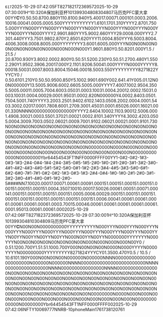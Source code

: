 <?xml version="1.0" encoding="UTF-8"?><serverresponse sip="74.165"><code>617</code><systime>2025-10-29 07:42:05</systime><game id="gid8271821" master="Y" mode="FT" ptype=""><gtype>FT</gtype><gid>8271821</gid><gidm>7236957</gidm><datetime>2025-10-29 07:30:00</datetime><re_time>1H^10:32</re_time><timeEditPoint>0</timeEditPoint><dangerous>A</dangerous><league>保加利亚杯</league><lid>101399</lid><gnum_h>304808</gnum_h><gnum_c>304807</gnum_c><team_h>马历克</team_h><team_c>PFC蒙大拿</team_c><session></session><ms></ms><ptype_id>0</ptype_id><ptype></ptype><ptype_map>0</ptype_map><important></important><gopen>Y</gopen><recv>Y</recv><strong>C</strong><sw_ROUH>Y</sw_ROUH><ratio_rouho>0.5</ratio_rouho><ratio_rouhu>0.5</ratio_rouhu><ior_ROUHO>0.870</ior_ROUHO><ior_ROUHU>0.880</ior_ROUHU><sw_ROUC>Y</sw_ROUC><ratio_rouco>1</ratio_rouco><ratio_roucu>1</ratio_roucu><ior_ROUCO>0.810</ior_ROUCO><ior_ROUCU>0.940</ior_ROUCU><sw_RWM>Y</sw_RWM><ior_RWMH1>5.400</ior_RWMH1><ior_RWMH2>17.000</ior_RWMH2><ior_RWMH3>71.000</ior_RWMH3><ior_RWMHOV>101.000</ior_RWMHOV><ior_RWMC1>3.200</ior_RWMC1><ior_RWMC2>6.100</ior_RWMC2><ior_RWMC3>16.000</ior_RWMC3><ior_RWMCOV>41.000</ior_RWMCOV><ior_RWM0>5.000</ior_RWM0><ior_RWMN>5.500</ior_RWMN><sw_RWMH1>Y</sw_RWMH1><sw_RWMH2>Y</sw_RWMH2><sw_RWMH3>Y</sw_RWMH3><sw_RWMHOV>Y</sw_RWMHOV><sw_RWMC1>Y</sw_RWMC1><sw_RWMC2>Y</sw_RWMC2><sw_RWMC3>Y</sw_RWMC3><sw_RWMCOV>Y</sw_RWMCOV><sw_RWM0>Y</sw_RWM0><sw_RWMN>Y</sw_RWMN><sw_RDC>Y</sw_RDC><ior_RDCHN>1.610</ior_RDCHN><ior_RDCCN>1.170</ior_RDCCN><ior_RDCHC>1.310</ior_RDCHC><sw_RDCHN>Y</sw_RDCHN><sw_RDCCN>Y</sw_RDCCN><sw_RDCHC>Y</sw_RDCHC><sw_ARG>Y</sw_ARG><ior_ARGH>2.870</ior_ARGH><ior_ARGC>1.750</ior_ARGC><ior_ARGN>5.000</ior_ARGN><sw_ARGH>Y</sw_ARGH><sw_ARGC>Y</sw_ARGC><sw_ARGN>Y</sw_ARGN><sw_BRG>N</sw_BRG><ior_BRGH>0</ior_BRGH><ior_BRGC>0</ior_BRGC><ior_BRGN>0</ior_BRGN><sw_BRGH>Y</sw_BRGH><sw_BRGC>Y</sw_BRGC><sw_BRGN>Y</sw_BRGN><sw_CRG>N</sw_CRG><ior_CRGH>0</ior_CRGH><ior_CRGC>0</ior_CRGC><ior_CRGN>0</ior_CRGN><sw_CRGH>Y</sw_CRGH><sw_CRGC>Y</sw_CRGC><sw_CRGN>Y</sw_CRGN><sw_DRG>N</sw_DRG><ior_DRGH>0</ior_DRGH><ior_DRGC>0</ior_DRGC><ior_DRGN>0</ior_DRGN><sw_DRGH>Y</sw_DRGH><sw_DRGC>Y</sw_DRGC><sw_DRGN>Y</sw_DRGN><sw_ERG>N</sw_ERG><ior_ERGH>0</ior_ERGH><ior_ERGC>0</ior_ERGC><ior_ERGN>0</ior_ERGN><sw_ERGH>Y</sw_ERGH><sw_ERGC>Y</sw_ERGC><sw_ERGN>Y</sw_ERGN><sw_FRG>N</sw_FRG><ior_FRGH>0</ior_FRGH><ior_FRGC>0</ior_FRGC><ior_FRGN>0</ior_FRGN><sw_FRGH>Y</sw_FRGH><sw_FRGC>Y</sw_FRGC><sw_FRGN>Y</sw_FRGN><sw_GRG>N</sw_GRG><ior_GRGH>0</ior_GRGH><ior_GRGC>0</ior_GRGC><ior_GRGN>0</ior_GRGN><sw_GRGH>Y</sw_GRGH><sw_GRGC>Y</sw_GRGC><sw_GRGN>Y</sw_GRGN><sw_HRG>N</sw_HRG><ior_HRGH>0</ior_HRGH><ior_HRGC>0</ior_HRGC><ior_HRGN>0</ior_HRGN><sw_HRGH>Y</sw_HRGH><sw_HRGC>Y</sw_HRGC><sw_HRGN>Y</sw_HRGN><sw_IRG>N</sw_IRG><ior_IRGH>0</ior_IRGH><ior_IRGC>0</ior_IRGC><ior_IRGN>0</ior_IRGN><sw_IRGH>Y</sw_IRGH><sw_IRGC>Y</sw_IRGC><sw_IRGN>Y</sw_IRGN><sw_JRG>N</sw_JRG><ior_JRGH>0</ior_JRGH><ior_JRGC>0</ior_JRGC><ior_JRGN>0</ior_JRGN><sw_JRGH>Y</sw_JRGH><sw_JRGC>Y</sw_JRGC><sw_JRGN>Y</sw_JRGN><sw_RCS>Y</sw_RCS><ior_RCSH>2.990</ior_RCSH><ior_RCSC>1.880</ior_RCSC><sw_RCSH>Y</sw_RCSH><sw_RCSC>Y</sw_RCSC><sw_RWN>Y</sw_RWN><ior_RWNH>5.900</ior_RWNH><ior_RWNC>2.660</ior_RWNC><sw_RWNH>Y</sw_RWNH><sw_RWNC>Y</sw_RWNC><sw_RWB>Y</sw_RWB><ior_RWBH>29.000</ior_RWBH><ior_RWBC>8.000</ior_RWBC><sw_RWBH>Y</sw_RWBH><sw_RWBC>Y</sw_RWBC><sw_RHG>Y</sw_RHG><ior_RHGH>2.730</ior_RHGH><ior_RHGC>1.440</ior_RHGC><sw_RHGH>Y</sw_RHGH><sw_RHGC>Y</sw_RHGC><sw_RMG>Y</sw_RMG><ior_RMGH>3.750</ior_RMGH><ior_RMGC>1.980</ior_RMGC><ior_RMGN>2.870</ior_RMGN><sw_RWE>Y</sw_RWE><ior_RWEH>2.850</ior_RWEH><ior_RWEC>1.620</ior_RWEC><sw_RWEH>Y</sw_RWEH><sw_RWEC>Y</sw_RWEC><sw_RSB>Y</sw_RSB><ior_RSBH>11.000</ior_RSBH><ior_RSBC>4.850</ior_RSBC><sw_RSBH>Y</sw_RSBH><sw_RSBC>Y</sw_RSBC><sw_RT1G>Y</sw_RT1G><ior_RT1G1>6.500</ior_RT1G1><ior_RT1G2>3.800</ior_RT1G2><ior_RT1G3>4.400</ior_RT1G3><ior_RT1G4>6.300</ior_RT1G4><ior_RT1G5>8.000</ior_RT1G5><ior_RT1G6>8.800</ior_RT1G6><ior_RT1GN>5.000</ior_RT1GN><sw_RT1G1>Y</sw_RT1G1><sw_RT1G2>Y</sw_RT1G2><sw_RT1G3>Y</sw_RT1G3><sw_RT1G4>Y</sw_RT1G4><sw_RT1G5>Y</sw_RT1G5><sw_RT1G6>Y</sw_RT1G6><sw_RT1GN>Y</sw_RT1GN><sw_RT3G>Y</sw_RT3G><ior_RT3G1>3.600</ior_RT3G1><ior_RT3G2>1.600</ior_RT3G2><ior_RT3GN>5.000</ior_RT3GN><sw_RT3G1>Y</sw_RT3G1><sw_RT3G2>Y</sw_RT3G2><sw_RT3GN>Y</sw_RT3GN><sw_ARE>N</sw_ARE><ratio_are></ratio_are><ior_AREH>0</ior_AREH><ior_AREC>0</ior_AREC><sw_BRE>N</sw_BRE><ratio_bre></ratio_bre><ior_BREH>0</ior_BREH><ior_BREC>0</ior_BREC><sw_DRE>N</sw_DRE><ratio_dre></ratio_dre><ior_DREH>0</ior_DREH><ior_DREC>0</ior_DREC><sw_ERE>N</sw_ERE><ratio_ere></ratio_ere><ior_EREH>0</ior_EREH><ior_EREC>0</ior_EREC><sw_AROU>N</sw_AROU><ratio_arouo></ratio_arouo><ratio_arouu></ratio_arouu><ior_AROUO>0</ior_AROUO><ior_AROUU>0</ior_AROUU><sw_BROU>N</sw_BROU><ratio_brouo></ratio_brouo><ratio_brouu></ratio_brouu><ior_BROUO>0</ior_BROUO><ior_BROUU>0</ior_BROUU><sw_DROU>N</sw_DROU><ratio_drouo></ratio_drouo><ratio_drouu></ratio_drouu><ior_DROUO>0</ior_DROUO><ior_DROUU>0</ior_DROUU><sw_EROU>N</sw_EROU><ratio_erouo></ratio_erouo><ratio_erouu></ratio_erouu><ior_EROUO>0</ior_EROUO><ior_EROUU>0</ior_EROUU><sw_ARM>N</sw_ARM><ior_ARMH>0</ior_ARMH><ior_ARMC>0</ior_ARMC><ior_ARMN>0</ior_ARMN><sw_BRM>N</sw_BRM><ior_BRMH>0</ior_BRMH><ior_BRMC>0</ior_BRMC><ior_BRMN>0</ior_BRMN><sw_DRM>N</sw_DRM><ior_DRMH>0</ior_DRMH><ior_DRMC>0</ior_DRMC><ior_DRMN>0</ior_DRMN><sw_ERM>N</sw_ERM><ior_ERMH>0</ior_ERMH><ior_ERMC>0</ior_ERMC><ior_ERMN>0</ior_ERMN><sw_REO>Y</sw_REO><ior_REOO>1.960</ior_REOO><ior_REOE>1.880</ior_REOE><sw_RE>Y</sw_RE><ratio_re>0.5</ratio_re><ior_REH>0.820</ior_REH><ior_REC>1.000</ior_REC><sw_ROU>Y</sw_ROU><ratio_rouo>1.5 / 2</ratio_rouo><ratio_rouu>1.5 / 2</ratio_rouu><ior_ROUH>0.870</ior_ROUH><ior_ROUC>0.930</ior_ROUC><sw_RM>Y</sw_RM><ior_RMH>3.800</ior_RMH><ior_RMC>2.000</ior_RMC><ior_RMN>2.800</ior_RMN><sw_HRUH>Y</sw_HRUH><ratio_hruho>0.5</ratio_hruho><ratio_hruhu>0.5</ratio_hruhu><ior_HRUHO>1.520</ior_HRUHO><ior_HRUHU>0.230</ior_HRUHU><sw_HRUC>Y</sw_HRUC><ratio_hruco>0.5</ratio_hruco><ratio_hrucu>0.5</ratio_hrucu><ior_HRUCO>1.270</ior_HRUCO><ior_HRUCU>0.480</ior_HRUCU><sw_HREO>Y</sw_HREO><ior_HREOE>1.550</ior_HREOE><ior_HREOO>2.290</ior_HREOO><sw_HRT>Y</sw_HRT><ior_HRT0>1.950</ior_HRT0><ior_HRT1>2.390</ior_HRT1><ior_HRT2>6.200</ior_HRT2><ior_HRTOV>17.000</ior_HRTOV><sw_RT>Y</sw_RT><ior_RT01>2.110</ior_RT01><ior_RT23>1.920</ior_RT23><ior_RT46>6.500</ior_RT46><ior_ROVER>41.000</ior_ROVER><sw_RT01>Y</sw_RT01><sw_RT23>Y</sw_RT23><sw_RT46>Y</sw_RT46><sw_ROVER>Y</sw_ROVER><sw_RDT>N</sw_RDT><ior_RDT0>0</ior_RDT0><ior_RDT1>0</ior_RDT1><ior_RDT2>0</ior_RDT2><ior_RDTOV>0</ior_RDTOV><sw_RDT0>Y</sw_RDT0><sw_RDT1>Y</sw_RDT1><sw_RDT2>Y</sw_RDT2><sw_RDTOV>Y</sw_RDTOV><sw_RF>Y</sw_RF><ior_RFHH>8.000</ior_RFHH><ior_RFHN>18.500</ior_RFHN><ior_RFHC>31.000</ior_RFHC><ior_RFNH>7.800</ior_RFNH><ior_RFNN>3.800</ior_RFNN><ior_RFNC>4.150</ior_RFNC><ior_RFCH>46.000</ior_RFCH><ior_RFCN>18.500</ior_RFCN><ior_RFCC>3.550</ior_RFCC><sw_RFHH>Y</sw_RFHH><sw_RFHN>Y</sw_RFHN><sw_RFHC>Y</sw_RFHC><sw_RFNH>Y</sw_RFNH><sw_RFNN>Y</sw_RFNN><sw_RFNC>Y</sw_RFNC><sw_RFCH>Y</sw_RFCH><sw_RFCN>Y</sw_RFCN><sw_RFCC>Y</sw_RFCC><hgid>8271822</hgid><hgopen>Y</hgopen><hlive>Y</hlive><hrecv>Y</hrecv><hstrong>C</hstrong><sw_HRE>Y</sw_HRE><ratio_hre>0 / 0.5</ratio_hre><ior_HREH>0.610</ior_HREH><ior_HREC>1.210</ior_HREC><sw_HROU>Y</sw_HROU><ratio_hrouo>0.5</ratio_hrouo><ratio_hrouu>0.5</ratio_hrouu><ior_HROUH>0.950</ior_HROUH><ior_HROUC>0.850</ior_HROUC><sw_HRM>Y</sw_HRM><ior_HRMH>5.100</ior_HRMH><ior_HRMC>2.990</ior_HRMC><ior_HRMN>1.690</ior_HRMN><sw_RTS>Y</sw_RTS><ratio_rtsy>0</ratio_rtsy><ratio_rtsn>0</ratio_rtsn><ior_RTSY>2.64</ior_RTSY><ior_RTSN>1.41</ior_RTSN><sw_RTS2>Y</sw_RTS2><ratio_rts2y>0</ratio_rts2y><ratio_rts2n>0</ratio_rts2n><ior_RTS2Y>5.0</ior_RTS2Y><ior_RTS2N>1.12</ior_RTS2N><sw_ROT>N</sw_ROT><ratio_roty></ratio_roty><ratio_rotn></ratio_rotn><ior_ROTY>0</ior_ROTY><ior_ROTN>0</ior_ROTN><sw_RMPG>N</sw_RMPG><ior_RMPGHH>0</ior_RMPGHH><ior_RMPGHC>0</ior_RMPGHC><ior_RMPGCH>0</ior_RMPGCH><ior_RMPGCC>0</ior_RMPGCC><ior_RMPGNH>0</ior_RMPGNH><ior_RMPGNC>0</ior_RMPGNC><sw_RMTS>Y</sw_RMTS><ior_RMTSHY>13.500</ior_RMTSHY><ior_RMTSHN>5.900</ior_RMTSHN><ior_RMTSCY>6.600</ior_RMTSCY><ior_RMTSCN>2.660</ior_RMTSCN><ior_RMTSNY>5.500</ior_RMTSNY><ior_RMTSNN>5.000</ior_RMTSNN><sw_RMUA>Y</sw_RMUA><sw_RMUB>Y</sw_RMUB><sw_RMUC>Y</sw_RMUC><sw_RMUD>Y</sw_RMUD><ior_RMUAHO>7.400</ior_RMUAHO><ior_RMUAHU>7.100</ior_RMUAHU><ior_RMUACO>2.950</ior_RMUACO><ior_RMUACU>4.350</ior_RMUACU><ior_RMUANO>5.500</ior_RMUANO><ior_RMUANU>5.000</ior_RMUANU><ior_RMUBHO>11.000</ior_RMUBHO><ior_RMUBHU>5.700</ior_RMUBHU><ior_RMUBCO>4.600</ior_RMUBCO><ior_RMUBCU>3.050</ior_RMUBCU><ior_RMUBNO>31.000</ior_RMUBNO><ior_RMUBNU>3.100</ior_RMUBNU><ior_RMUCHO>31.000</ior_RMUCHO><ior_RMUCHU>4.200</ior_RMUCHU><ior_RMUCCO>12.000</ior_RMUCCO><ior_RMUCCU>2.150</ior_RMUCCU><ior_RMUCNO>31.000</ior_RMUCNO><ior_RMUCNU>3.100</ior_RMUCNU><ior_RMUDHO>31.000</ior_RMUDHO><ior_RMUDHU>4.000</ior_RMUDHU><ior_RMUDCO>29.000</ior_RMUDCO><ior_RMUDCU>1.950</ior_RMUDCU><ior_RMUDNO>31.000</ior_RMUDNO><ior_RMUDNU>2.820</ior_RMUDNU><sw_RDG>N</sw_RDG><ior_RDGHH>0</ior_RDGHH><ior_RDGHC>0</ior_RDGHC><ior_RDGCH>0</ior_RDGCH><ior_RDGCC>0</ior_RDGCC><ior_RDGSH>0</ior_RDGSH><ior_RDGSC>0</ior_RDGSC><sw_RDS>Y</sw_RDS><ior_RDSHY>4.000</ior_RDSHY><ior_RDSHN>2.840</ior_RDSHN><ior_RDSCY>3.050</ior_RDSCY><ior_RDSCN>1.750</ior_RDSCN><ior_RDSSY>4.500</ior_RDSSY><ior_RDSSN>1.740</ior_RDSSN><sw_RDUA>Y</sw_RDUA><sw_RDUB>Y</sw_RDUB><sw_RDUC>Y</sw_RDUC><sw_RDUD>Y</sw_RDUD><ior_RDUAHO>3.200</ior_RDUAHO><ior_RDUAHU>3.250</ior_RDUAHU><ior_RDUACO>1.940</ior_RDUACO><ior_RDUACU>2.610</ior_RDUACU><ior_RDUASO>2.140</ior_RDUASO><ior_RDUASU>3.050</ior_RDUASU><ior_RDUBHO>8.200</ior_RDUBHO><ior_RDUBHU>2.000</ior_RDUBHU><ior_RDUBCO>4.000</ior_RDUBCO><ior_RDUBCU>1.540</ior_RDUBCU><ior_RDUBSO>3.300</ior_RDUBSO><ior_RDUBSU>2.020</ior_RDUBSU><ior_RDUCHO>17.000</ior_RDUCHO><ior_RDUCHU>1.780</ior_RDUCHU><ior_RDUCCO>8.600</ior_RDUCCO><ior_RDUCCU>1.270</ior_RDUCCU><ior_RDUCSO>9.300</ior_RDUCSO><ior_RDUCSU>1.450</ior_RDUCSU><ior_RDUDHO>31.000</ior_RDUDHO><ior_RDUDHU>1.650</ior_RDUDHU><ior_RDUDCO>26.000</ior_RDUDCO><ior_RDUDCU>1.160</ior_RDUDCU><ior_RDUDSO>21.000</ior_RDUDSO><ior_RDUDSU>1.330</ior_RDUDSU><sw_RUPA>N</sw_RUPA><sw_RUPB>N</sw_RUPB><sw_RUPC>N</sw_RUPC><sw_RUPD>N</sw_RUPD><ior_RUPAOH>0</ior_RUPAOH><ior_RUPAOC>0</ior_RUPAOC><ior_RUPAUH>0</ior_RUPAUH><ior_RUPAUC>0</ior_RUPAUC><ior_RUPBOH>0</ior_RUPBOH><ior_RUPBOC>0</ior_RUPBOC><ior_RUPBUH>0</ior_RUPBUH><ior_RUPBUC>0</ior_RUPBUC><ior_RUPCOH>0</ior_RUPCOH><ior_RUPCOC>0</ior_RUPCOC><ior_RUPCUH>0</ior_RUPCUH><ior_RUPCUC>0</ior_RUPCUC><ior_RUPDOH>0</ior_RUPDOH><ior_RUPDOC>0</ior_RUPDOC><ior_RUPDUH>0</ior_RUPDUH><ior_RUPDUC>0</ior_RUPDUC><sw_RUTA>Y</sw_RUTA><sw_RUTB>Y</sw_RUTB><sw_RUTC>Y</sw_RUTC><sw_RUTD>Y</sw_RUTD><ior_RUTAOY>2.640</ior_RUTAOY><ior_RUTAON>4.100</ior_RUTAON><ior_RUTAUY>0</ior_RUTAUY><ior_RUTAUN>2.110</ior_RUTAUN><ior_RUTBOY>3.900</ior_RUTBOY><ior_RUTBON>12.500</ior_RUTBON><ior_RUTBUY>6.000</ior_RUTBUY><ior_RUTBUN>1.490</ior_RUTBUN><ior_RUTCOY>8.300</ior_RUTCOY><ior_RUTCON>21.000</ior_RUTCON><ior_RUTCUY>3.550</ior_RUTCUY><ior_RUTCUN>1.370</ior_RUTCUN><ior_RUTDOY>21.000</ior_RUTDOY><ior_RUTDON>21.000</ior_RUTDON><ior_RUTDUY>2.810</ior_RUTDUY><ior_RUTDUN>1.340</ior_RUTDUN><sw_RUEA>Y</sw_RUEA><sw_RUEB>Y</sw_RUEB><sw_RUEC>Y</sw_RUEC><sw_RUED>Y</sw_RUED><ior_RUEAOO>4.300</ior_RUEAOO><ior_RUEAOE>2.420</ior_RUEAOE><ior_RUEAUO>3.050</ior_RUEAUO><ior_RUEAUE>5.000</ior_RUEAUE><ior_RUEBOO>4.300</ior_RUEBOO><ior_RUEBOE>9.700</ior_RUEBOE><ior_RUEBUO>3.050</ior_RUEBUO><ior_RUEBUE>2.060</ior_RUEBUE><ior_RUECOO>21.000</ior_RUECOO><ior_RUECOE>9.700</ior_RUECOE><ior_RUECUO>1.910</ior_RUECUO><ior_RUECUE>2.060</ior_RUECUE><ior_RUEDOO>21.000</ior_RUEDOO><ior_RUEDOE>21.000</ior_RUEDOE><ior_RUEDUO>1.910</ior_RUEDUO><ior_RUEDUE>1.730</ior_RUEDUE><sw_RNC1>N</sw_RNC1><ratio_rnc1h></ratio_rnc1h><ratio_rnc1c></ratio_rnc1c><ior_RNC1H>0</ior_RNC1H><ior_RNC1C>0</ior_RNC1C><sw_RNC2>N</sw_RNC2><ratio_rnc2h></ratio_rnc2h><ratio_rnc2c></ratio_rnc2c><ior_RNC2H>0</ior_RNC2H><ior_RNC2C>0</ior_RNC2C><sw_RNC3>N</sw_RNC3><ratio_rnc3h></ratio_rnc3h><ratio_rnc3c></ratio_rnc3c><ior_RNC3H>0</ior_RNC3H><ior_RNC3C>0</ior_RNC3C><sw_RNC4>N</sw_RNC4><ratio_rnc4h></ratio_rnc4h><ratio_rnc4c></ratio_rnc4c><ior_RNC4H>0</ior_RNC4H><ior_RNC4C>0</ior_RNC4C><sw_RNC5>N</sw_RNC5><ratio_rnc5h></ratio_rnc5h><ratio_rnc5c></ratio_rnc5c><ior_RNC5H>0</ior_RNC5H><ior_RNC5C>0</ior_RNC5C><sw_RNC6>N</sw_RNC6><ratio_rnc6h></ratio_rnc6h><ratio_rnc6c></ratio_rnc6c><ior_RNC6H>0</ior_RNC6H><ior_RNC6C>0</ior_RNC6C><sw_RNC7>N</sw_RNC7><ratio_rnc7h></ratio_rnc7h><ratio_rnc7c></ratio_rnc7c><ior_RNC7H>0</ior_RNC7H><ior_RNC7C>0</ior_RNC7C><sw_RNC8>N</sw_RNC8><ratio_rnc8h></ratio_rnc8h><ratio_rnc8c></ratio_rnc8c><ior_RNC8H>0</ior_RNC8H><ior_RNC8C>0</ior_RNC8C><sw_RNC9>N</sw_RNC9><ratio_rnc9h></ratio_rnc9h><ratio_rnc9c></ratio_rnc9c><ior_RNC9H>0</ior_RNC9H><ior_RNC9C>0</ior_RNC9C><sw_RNCA>N</sw_RNCA><ratio_rncah></ratio_rncah><ratio_rncac></ratio_rncac><ior_RNCAH>0</ior_RNCAH><ior_RNCAC>0</ior_RNCAC><sw_RNCB>N</sw_RNCB><ratio_rncbh></ratio_rncbh><ratio_rncbc></ratio_rncbc><ior_RNCBH>0</ior_RNCBH><ior_RNCBC>0</ior_RNCBC><sw_RNCC>N</sw_RNCC><ratio_rncch></ratio_rncch><ratio_rnccc></ratio_rnccc><ior_RNCCH>0</ior_RNCCH><ior_RNCCC>0</ior_RNCCC><sw_RNCD>N</sw_RNCD><ratio_rncdh></ratio_rncdh><ratio_rncdc></ratio_rncdc><ior_RNCDH>0</ior_RNCDH><ior_RNCDC>0</ior_RNCDC><sw_RNCE>N</sw_RNCE><ratio_rnceh></ratio_rnceh><ratio_rncec></ratio_rncec><ior_RNCEH>0</ior_RNCEH><ior_RNCEC>0</ior_RNCEC><sw_RNCF>N</sw_RNCF><ratio_rncfh></ratio_rncfh><ratio_rncfc></ratio_rncfc><ior_RNCFH>0</ior_RNCFH><ior_RNCFC>0</ior_RNCFC><sw_RNCG>N</sw_RNCG><ratio_rncgh></ratio_rncgh><ratio_rncgc></ratio_rncgc><ior_RNCGH>0</ior_RNCGH><ior_RNCGC>0</ior_RNCGC><sw_RNCH>N</sw_RNCH><ratio_rnchh></ratio_rnchh><ratio_rnchc></ratio_rnchc><ior_RNCHH>0</ior_RNCHH><ior_RNCHC>0</ior_RNCHC><sw_RNCI>N</sw_RNCI><ratio_rncih></ratio_rncih><ratio_rncic></ratio_rncic><ior_RNCIH>0</ior_RNCIH><ior_RNCIC>0</ior_RNCIC><sw_RNCJ>N</sw_RNCJ><ratio_rncjh></ratio_rncjh><ratio_rncjc></ratio_rncjc><ior_RNCJH>0</ior_RNCJH><ior_RNCJC>0</ior_RNCJC><sw_RNCK>N</sw_RNCK><ratio_rnckh></ratio_rnckh><ratio_rnckc></ratio_rnckc><ior_RNCKH>0</ior_RNCKH><ior_RNCKC>0</ior_RNCKC><sw_RNCL>N</sw_RNCL><ratio_rnclh></ratio_rnclh><ratio_rnclc></ratio_rnclc><ior_RNCLH>0</ior_RNCLH><ior_RNCLC>0</ior_RNCLC><sw_RNCM>N</sw_RNCM><ratio_rncmh></ratio_rncmh><ratio_rncmc></ratio_rncmc><ior_RNCMH>0</ior_RNCMH><ior_RNCMC>0</ior_RNCMC><sw_RNCN>N</sw_RNCN><ratio_rncnh></ratio_rncnh><ratio_rncnc></ratio_rncnc><ior_RNCNH>0</ior_RNCNH><ior_RNCNC>0</ior_RNCNC><sw_RNCO>N</sw_RNCO><ratio_rncoh></ratio_rncoh><ratio_rncoc></ratio_rncoc><ior_RNCOH>0</ior_RNCOH><ior_RNCOC>0</ior_RNCOC><sw_RNCP>N</sw_RNCP><ratio_rncph></ratio_rncph><ratio_rncpc></ratio_rncpc><ior_RNCPH>0</ior_RNCPH><ior_RNCPC>0</ior_RNCPC><sw_RNCQ>N</sw_RNCQ><ratio_rncqh></ratio_rncqh><ratio_rncqc></ratio_rncqc><ior_RNCQH>0</ior_RNCQH><ior_RNCQC>0</ior_RNCQC><sw_RNCR>N</sw_RNCR><ratio_rncrh></ratio_rncrh><ratio_rncrc></ratio_rncrc><ior_RNCRH>0</ior_RNCRH><ior_RNCRC>0</ior_RNCRC><sw_RNCS>N</sw_RNCS><ratio_rncsh></ratio_rncsh><ratio_rncsc></ratio_rncsc><ior_RNCSH>0</ior_RNCSH><ior_RNCSC>0</ior_RNCSC><sw_RNCT>N</sw_RNCT><ratio_rncth></ratio_rncth><ratio_rnctc></ratio_rnctc><ior_RNCTH>0</ior_RNCTH><ior_RNCTC>0</ior_RNCTC><sw_RNCU>N</sw_RNCU><ratio_rncuh></ratio_rncuh><ratio_rncuc></ratio_rncuc><ior_RNCUH>0</ior_RNCUH><ior_RNCUC>0</ior_RNCUC><sw_RNBA>N</sw_RNBA><ratio_rnbah></ratio_rnbah><ratio_rnbac></ratio_rnbac><ior_RNBAH>0</ior_RNBAH><ior_RNBAC>0</ior_RNBAC><sw_RNBB>N</sw_RNBB><ratio_rnbbh></ratio_rnbbh><ratio_rnbbc></ratio_rnbbc><ior_RNBBH>0</ior_RNBBH><ior_RNBBC>0</ior_RNBBC><sw_RNBC>N</sw_RNBC><ratio_rnbch></ratio_rnbch><ratio_rnbcc></ratio_rnbcc><ior_RNBCH>0</ior_RNBCH><ior_RNBCC>0</ior_RNBCC><sw_RNBD>N</sw_RNBD><ratio_rnbdh></ratio_rnbdh><ratio_rnbdc></ratio_rnbdc><ior_RNBDH>0</ior_RNBDH><ior_RNBDC>0</ior_RNBDC><sw_RNBE>N</sw_RNBE><ratio_rnbeh></ratio_rnbeh><ratio_rnbec></ratio_rnbec><ior_RNBEH>0</ior_RNBEH><ior_RNBEC>0</ior_RNBEC><sw_RNBF>N</sw_RNBF><ratio_rnbfh></ratio_rnbfh><ratio_rnbfc></ratio_rnbfc><ior_RNBFH>0</ior_RNBFH><ior_RNBFC>0</ior_RNBFC><sw_RNBG>N</sw_RNBG><ratio_rnbgh></ratio_rnbgh><ratio_rnbgc></ratio_rnbgc><ior_RNBGH>0</ior_RNBGH><ior_RNBGC>0</ior_RNBGC><sw_RNBH>N</sw_RNBH><ratio_rnbhh></ratio_rnbhh><ratio_rnbhc></ratio_rnbhc><ior_RNBHH>0</ior_RNBHH><ior_RNBHC>0</ior_RNBHC><sw_RNBI>N</sw_RNBI><ratio_rnbih></ratio_rnbih><ratio_rnbic></ratio_rnbic><ior_RNBIH>0</ior_RNBIH><ior_RNBIC>0</ior_RNBIC><sw_RNBJ>N</sw_RNBJ><ratio_rnbjh></ratio_rnbjh><ratio_rnbjc></ratio_rnbjc><ior_RNBJH>0</ior_RNBJH><ior_RNBJC>0</ior_RNBJC><sw_RNBK>N</sw_RNBK><ratio_rnbkh></ratio_rnbkh><ratio_rnbkc></ratio_rnbkc><ior_RNBKH>0</ior_RNBKH><ior_RNBKC>0</ior_RNBKC><sw_RNBL>N</sw_RNBL><ratio_rnblh></ratio_rnblh><ratio_rnblc></ratio_rnblc><ior_RNBLH>0</ior_RNBLH><ior_RNBLC>0</ior_RNBLC><sw_RNBM>N</sw_RNBM><ratio_rnbmh></ratio_rnbmh><ratio_rnbmc></ratio_rnbmc><ior_RNBMH>0</ior_RNBMH><ior_RNBMC>0</ior_RNBMC><sw_RNBN>N</sw_RNBN><ratio_rnbnh></ratio_rnbnh><ratio_rnbnc></ratio_rnbnc><ior_RNBNH>0</ior_RNBNH><ior_RNBNC>0</ior_RNBNC><sw_RNBO>N</sw_RNBO><ratio_rnboh></ratio_rnboh><ratio_rnboc></ratio_rnboc><ior_RNBOH>0</ior_RNBOH><ior_RNBOC>0</ior_RNBOC><sw_RSHA>N</sw_RSHA><ratio_rshay></ratio_rshay><ratio_rshan></ratio_rshan><ior_RSHAY>0</ior_RSHAY><ior_RSHAN>0</ior_RSHAN><sw_RSHB>N</sw_RSHB><ratio_rshby></ratio_rshby><ratio_rshbn></ratio_rshbn><ior_RSHBY>0</ior_RSHBY><ior_RSHBN>0</ior_RSHBN><sw_RSHC>N</sw_RSHC><ratio_rshcy></ratio_rshcy><ratio_rshcn></ratio_rshcn><ior_RSHCY>0</ior_RSHCY><ior_RSHCN>0</ior_RSHCN><sw_RSHD>N</sw_RSHD><ratio_rshdy></ratio_rshdy><ratio_rshdn></ratio_rshdn><ior_RSHDY>0</ior_RSHDY><ior_RSHDN>0</ior_RSHDN><sw_RSHE>N</sw_RSHE><ratio_rshey></ratio_rshey><ratio_rshen></ratio_rshen><ior_RSHEY>0</ior_RSHEY><ior_RSHEN>0</ior_RSHEN><sw_RSHF>N</sw_RSHF><ratio_rshfy></ratio_rshfy><ratio_rshfn></ratio_rshfn><ior_RSHFY>0</ior_RSHFY><ior_RSHFN>0</ior_RSHFN><sw_RSHG>N</sw_RSHG><ratio_rshgy></ratio_rshgy><ratio_rshgn></ratio_rshgn><ior_RSHGY>0</ior_RSHGY><ior_RSHGN>0</ior_RSHGN><sw_RSHH>N</sw_RSHH><ratio_rshhy></ratio_rshhy><ratio_rshhn></ratio_rshhn><ior_RSHHY>0</ior_RSHHY><ior_RSHHN>0</ior_RSHHN><sw_RSHI>N</sw_RSHI><ratio_rshiy></ratio_rshiy><ratio_rshin></ratio_rshin><ior_RSHIY>0</ior_RSHIY><ior_RSHIN>0</ior_RSHIN><sw_RSHJ>N</sw_RSHJ><ratio_rshjy></ratio_rshjy><ratio_rshjn></ratio_rshjn><ior_RSHJY>0</ior_RSHJY><ior_RSHJN>0</ior_RSHJN><sw_RSHK>N</sw_RSHK><ratio_rshky></ratio_rshky><ratio_rshkn></ratio_rshkn><ior_RSHKY>0</ior_RSHKY><ior_RSHKN>0</ior_RSHKN><sw_RSHL>N</sw_RSHL><ratio_rshly></ratio_rshly><ratio_rshln></ratio_rshln><ior_RSHLY>0</ior_RSHLY><ior_RSHLN>0</ior_RSHLN><sw_RSHM>N</sw_RSHM><ratio_rshmy></ratio_rshmy><ratio_rshmn></ratio_rshmn><ior_RSHMY>0</ior_RSHMY><ior_RSHMN>0</ior_RSHMN><sw_RSHN>N</sw_RSHN><ratio_rshny></ratio_rshny><ratio_rshnn></ratio_rshnn><ior_RSHNY>0</ior_RSHNY><ior_RSHNN>0</ior_RSHNN><sw_RSHO>N</sw_RSHO><ratio_rshoy></ratio_rshoy><ratio_rshon></ratio_rshon><ior_RSHOY>0</ior_RSHOY><ior_RSHON>0</ior_RSHON><sw_RSCA>N</sw_RSCA><ratio_rscay></ratio_rscay><ratio_rscan></ratio_rscan><ior_RSCAY>0</ior_RSCAY><ior_RSCAN>0</ior_RSCAN><sw_RSCB>N</sw_RSCB><ratio_rscby></ratio_rscby><ratio_rscbn></ratio_rscbn><ior_RSCBY>0</ior_RSCBY><ior_RSCBN>0</ior_RSCBN><sw_RSCC>N</sw_RSCC><ratio_rsccy></ratio_rsccy><ratio_rsccn></ratio_rsccn><ior_RSCCY>0</ior_RSCCY><ior_RSCCN>0</ior_RSCCN><sw_RSCD>N</sw_RSCD><ratio_rscdy></ratio_rscdy><ratio_rscdn></ratio_rscdn><ior_RSCDY>0</ior_RSCDY><ior_RSCDN>0</ior_RSCDN><sw_RSCE>N</sw_RSCE><ratio_rscey></ratio_rscey><ratio_rscen></ratio_rscen><ior_RSCEY>0</ior_RSCEY><ior_RSCEN>0</ior_RSCEN><sw_RSCF>N</sw_RSCF><ratio_rscfy></ratio_rscfy><ratio_rscfn></ratio_rscfn><ior_RSCFY>0</ior_RSCFY><ior_RSCFN>0</ior_RSCFN><sw_RSCG>N</sw_RSCG><ratio_rscgy></ratio_rscgy><ratio_rscgn></ratio_rscgn><ior_RSCGY>0</ior_RSCGY><ior_RSCGN>0</ior_RSCGN><sw_RSCH>N</sw_RSCH><ratio_rschy></ratio_rschy><ratio_rschn></ratio_rschn><ior_RSCHY>0</ior_RSCHY><ior_RSCHN>0</ior_RSCHN><sw_RSCI>N</sw_RSCI><ratio_rsciy></ratio_rsciy><ratio_rscin></ratio_rscin><ior_RSCIY>0</ior_RSCIY><ior_RSCIN>0</ior_RSCIN><sw_RSCJ>N</sw_RSCJ><ratio_rscjy></ratio_rscjy><ratio_rscjn></ratio_rscjn><ior_RSCJY>0</ior_RSCJY><ior_RSCJN>0</ior_RSCJN><sw_RSCK>N</sw_RSCK><ratio_rscky></ratio_rscky><ratio_rsckn></ratio_rsckn><ior_RSCKY>0</ior_RSCKY><ior_RSCKN>0</ior_RSCKN><sw_RSCL>N</sw_RSCL><ratio_rscly></ratio_rscly><ratio_rscln></ratio_rscln><ior_RSCLY>0</ior_RSCLY><ior_RSCLN>0</ior_RSCLN><sw_RSCM>N</sw_RSCM><ratio_rscmy></ratio_rscmy><ratio_rscmn></ratio_rscmn><ior_RSCMY>0</ior_RSCMY><ior_RSCMN>0</ior_RSCMN><sw_RSCN>N</sw_RSCN><ratio_rscny></ratio_rscny><ratio_rscnn></ratio_rscnn><ior_RSCNY>0</ior_RSCNY><ior_RSCNN>0</ior_RSCNN><sw_RSCO>N</sw_RSCO><ratio_rscoy></ratio_rscoy><ratio_rscon></ratio_rscon><ior_RSCOY>0</ior_RSCOY><ior_RSCON>0</ior_RSCON><sw_RPS>N</sw_RPS><ior_RPSY>0</ior_RPSY><ior_RPSN>0</ior_RPSN><sw_TARU>N</sw_TARU><ratio_taruo></ratio_taruo><ratio_taruu></ratio_taruu><ior_TARUO>0</ior_TARUO><ior_TARUU>0</ior_TARUU><sw_TBRU>N</sw_TBRU><ratio_tbruo></ratio_tbruo><ratio_tbruu></ratio_tbruu><ior_TBRUO>0</ior_TBRUO><ior_TBRUU>0</ior_TBRUU><sw_TDRU>N</sw_TDRU><ratio_tdruo></ratio_tdruo><ratio_tdruu></ratio_tdruu><ior_TDRUO>0</ior_TDRUO><ior_TDRUU>0</ior_TDRUU><sw_TERU>N</sw_TERU><ratio_teruo></ratio_teruo><ratio_teruu></ratio_teruu><ior_TERUO>0</ior_TERUO><ior_TERUU>0</ior_TERUU><sw_RTW>N</sw_RTW><ior_RTWH1>0</ior_RTWH1><ior_RTWH2>0</ior_RTWH2><ior_RTWHOV>0</ior_RTWHOV><ior_RTWC1>0</ior_RTWC1><ior_RTWC2>0</ior_RTWC2><ior_RTWCOV>0</ior_RTWCOV><ior_RTW0>0</ior_RTW0><ior_RTWN>0</ior_RTWN><sw_RPF>N</sw_RPF><ior_RPF1>0</ior_RPF1><ior_RPF2>0</ior_RPF2><ior_RPF3>0</ior_RPF3><ior_RPFOV>0</ior_RPFOV><sw_RPXA>N</sw_RPXA><ior_RPXAH>0</ior_RPXAH><ior_RPXAC>0</ior_RPXAC><ior_RPXAN>0</ior_RPXAN><sw_RPXB>N</sw_RPXB><ior_RPXBH>0</ior_RPXBH><ior_RPXBC>0</ior_RPXBC><ior_RPXBN>0</ior_RPXBN><sw_RPXC>N</sw_RPXC><ior_RPXCH>0</ior_RPXCH><ior_RPXCC>0</ior_RPXCC><ior_RPXCN>0</ior_RPXCN><sw_RPXD>N</sw_RPXD><ior_RPXDH>0</ior_RPXDH><ior_RPXDC>0</ior_RPXDC><ior_RPXDN>0</ior_RPXDN><sw_RPXE>N</sw_RPXE><ior_RPXEH>0</ior_RPXEH><ior_RPXEC>0</ior_RPXEC><ior_RPXEN>0</ior_RPXEN><sw_RPXF>N</sw_RPXF><ior_RPXFH>0</ior_RPXFH><ior_RPXFC>0</ior_RPXFC><ior_RPXFN>0</ior_RPXFN><sw_RPXG>N</sw_RPXG><ior_RPXGH>0</ior_RPXGH><ior_RPXGC>0</ior_RPXGC><ior_RPXGN>0</ior_RPXGN><sw_RPXH>N</sw_RPXH><ior_RPXHH>0</ior_RPXHH><ior_RPXHC>0</ior_RPXHC><ior_RPXHN>0</ior_RPXHN><sw_RPXI>N</sw_RPXI><ior_RPXIH>0</ior_RPXIH><ior_RPXIC>0</ior_RPXIC><ior_RPXIN>0</ior_RPXIN><sw_RPXJ>N</sw_RPXJ><ior_RPXJH>0</ior_RPXJH><ior_RPXJC>0</ior_RPXJC><ior_RPXJN>0</ior_RPXJN><sw_RPXK>N</sw_RPXK><ior_RPXKH>0</ior_RPXKH><ior_RPXKC>0</ior_RPXKC><ior_RPXKN>0</ior_RPXKN><sw_RPXL>N</sw_RPXL><ior_RPXLH>0</ior_RPXLH><ior_RPXLC>0</ior_RPXLC><ior_RPXLN>0</ior_RPXLN><sw_RPXM>N</sw_RPXM><ior_RPXMH>0</ior_RPXMH><ior_RPXMC>0</ior_RPXMC><ior_RPXMN>0</ior_RPXMN><sw_RPXN>N</sw_RPXN><ior_RPXNH>0</ior_RPXNH><ior_RPXNC>0</ior_RPXNC><ior_RPXNN>0</ior_RPXNN><sw_RPXO>N</sw_RPXO><ior_RPXOH>0</ior_RPXOH><ior_RPXOC>0</ior_RPXOC><ior_RPXON>0</ior_RPXON><score_h_A_ot>0</score_h_A_ot><score_c_A_ot>0</score_c_A_ot><score_h_B_ot>0</score_h_B_ot><score_c_B_ot>0</score_c_B_ot><score_h_D_ot>0</score_h_D_ot><score_c_D_ot>0</score_c_D_ot><score_h_E_ot>0</score_h_E_ot><score_c_E_ot>0</score_c_E_ot><score_h></score_h><score_c></score_c><redcard_h>0</redcard_h><redcard_c>0</redcard_c><midfield>N</midfield><score_h_A>0</score_h_A><score_c_A>0</score_c_A><score_h_B>0</score_h_B><score_c_B>0</score_c_B><score_h_D>0</score_h_D><score_c_D>0</score_c_D><score_h_E>0</score_h_E><score_c_E>0</score_c_E><FT_score_h></FT_score_h><FT_score_c></FT_score_c><ET_score_h></ET_score_h><ET_score_c></ET_score_c><PK_Method></PK_Method><firstkick></firstkick><nowGoal></nowGoal><endGame></endGame><sc_1st_H></sc_1st_H><sc_1st_C></sc_1st_C><sc_2nd_H></sc_2nd_H><sc_2nd_C></sc_2nd_C><sc_3th_H></sc_3th_H><sc_3th_C></sc_3th_C><sc_4th_H></sc_4th_H><sc_4th_C></sc_4th_C><sc_5th_H></sc_5th_H><sc_5th_C></sc_5th_C><Live>Y</Live><eventid></eventid><eventid_phone></eventid_phone><mt>br</mt><mt_id>64454543</mt_id><mt_gtype>FT</mt_gtype><mt_sid>1</mt_sid><mt_lineups>N</mt_lineups><hot></hot><center_tv></center_tv><score_new></score_new><pfcolor_h>FF0000</pfcolor_h><pfcolor_c>FFFF00</pfcolor_c><RPD><sw_RPD>Y</sw_RPD><sw_HRPD>Y</sw_HRPD><pd_rtypes>1-0#2-0#2-1#3-0#3-1#3-2#4-0#4-1#4-2#4-3#5-0#5-1#5-2#0-1#0-2#1-2#0-3#1-3#2-3#0-4#1-4#2-4#3-4#0-5#1-5#2-5#0-0#1-1#2-2#3-3#4-4#5-3#3-5#0-6#1-6#2-6#0-7#1-7#</pd_rtypes><hpd_rtypes>1-0#2-0#2-1#3-0#3-1#3-2#4-0#4-1#0-1#0-2#1-2#0-3#1-3#2-3#0-4#1-4#0-0#1-1#2-2#0-5####</hpd_rtypes><pd_strong>N</pd_strong><hpd_strong>N</hpd_strong><ior_RH1C0>7.100</ior_RH1C0><ior_RH2C0>20.000</ior_RH2C0><ior_RH2C1>17.000</ior_RH2C1><ior_RH3C0>71.000</ior_RH3C0><ior_RH3C1>61.000</ior_RH3C1><ior_RH3C2>91.000</ior_RH3C2><ior_RH4C0>151.000</ior_RH4C0><ior_RH4C1>151.000</ior_RH4C1><ior_RH4C2>151.000</ior_RH4C2><ior_RH4C3>151.000</ior_RH4C3><ior_RH5C0>151.000</ior_RH5C0><ior_RH5C1>151.000</ior_RH5C1><ior_RH5C2>151.000</ior_RH5C2><ior_RH0C1>4.350</ior_RH0C1><ior_RH0C2>7.100</ior_RH0C2><ior_RH1C2>10.000</ior_RH1C2><ior_RH0C3>17.500</ior_RH0C3><ior_RH1C3>26.000</ior_RH1C3><ior_RH2C3>61.000</ior_RH2C3><ior_RH0C4>51.000</ior_RH0C4><ior_RH1C4>71.000</ior_RH1C4><ior_RH2C4>141.000</ior_RH2C4><ior_RH3C4>151.000</ior_RH3C4><ior_RH0C5>151.000</ior_RH0C5><ior_RH1C5>151.000</ior_RH1C5><ior_RH2C5>151.000</ior_RH2C5><ior_RH0C0>5.000</ior_RH0C0><ior_RH1C1>6.000</ior_RH1C1><ior_RH2C2>29.000</ior_RH2C2><ior_RH3C3>151.000</ior_RH3C3><ior_RH4C4>151.000</ior_RH4C4><ior_RH5C3>151.000</ior_RH5C3><ior_RH3C5>151.000</ior_RH3C5><ior_RH0C6>151.000</ior_RH0C6><ior_RH1C6>151.000</ior_RH1C6><ior_RH2C6>151.000</ior_RH2C6><ior_RH0C7>151.000</ior_RH0C7><ior_RH1C7>151.000</ior_RH1C7><ior_HRH1C0>6.000</ior_HRH1C0><ior_HRH2C0>41.000</ior_HRH2C0><ior_HRH2C1>61.000</ior_HRH2C1><ior_HRH3C0>61.000</ior_HRH3C0><ior_HRH3C1>61.000</ior_HRH3C1><ior_HRH3C2>61.000</ior_HRH3C2><ior_HRH4C0>61.000</ior_HRH4C0><ior_HRH4C1>61.000</ior_HRH4C1><ior_HRH0C1>3.700</ior_HRH0C1><ior_HRH0C2>15.000</ior_HRH0C2><ior_HRH1C2>46.000</ior_HRH1C2><ior_HRH0C3>61.000</ior_HRH0C3><ior_HRH1C3>61.000</ior_HRH1C3><ior_HRH2C3>61.000</ior_HRH2C3><ior_HRH0C4>61.000</ior_HRH0C4><ior_HRH1C4>61.000</ior_HRH1C4><ior_HRH0C0>1.950</ior_HRH0C0><ior_HRH1C1>13.000</ior_HRH1C1><ior_HRH2C2>61.000</ior_HRH2C2><ior_HRH0C5>61.000</ior_HRH0C5></RPD><systime>2025-10-29 07:42:06</systime></game><game id="gid8271823" master="N" mode="FT" ptype=""><gtype>FT</gtype><gid>8271823</gid><gidm>7236957</gidm><datetime>2025-10-29 07:30:00</datetime><re_time>1H^10:32</re_time><timeEditPoint>0</timeEditPoint><dangerous>A</dangerous><league>保加利亚杯</league><lid>101399</lid><gnum_h>304810</gnum_h><gnum_c>304809</gnum_c><team_h>马历克</team_h><team_c>PFC蒙大拿</team_c><session></session><ms></ms><ptype_id>0</ptype_id><ptype></ptype><ptype_map>0</ptype_map><important></important><gopen>Y</gopen><recv>Y</recv><strong>C</strong><sw_ROUH>N</sw_ROUH><ratio_rouho></ratio_rouho><ratio_rouhu></ratio_rouhu><ior_ROUHO>0</ior_ROUHO><ior_ROUHU>0</ior_ROUHU><sw_ROUC>N</sw_ROUC><ratio_rouco></ratio_rouco><ratio_roucu></ratio_roucu><ior_ROUCO>0</ior_ROUCO><ior_ROUCU>0</ior_ROUCU><sw_RWM>N</sw_RWM><ior_RWMH1>0</ior_RWMH1><ior_RWMH2>0</ior_RWMH2><ior_RWMH3>0</ior_RWMH3><ior_RWMHOV>0</ior_RWMHOV><ior_RWMC1>0</ior_RWMC1><ior_RWMC2>0</ior_RWMC2><ior_RWMC3>0</ior_RWMC3><ior_RWMCOV>0</ior_RWMCOV><ior_RWM0>0</ior_RWM0><ior_RWMN>0</ior_RWMN><sw_RWMH1>Y</sw_RWMH1><sw_RWMH2>Y</sw_RWMH2><sw_RWMH3>Y</sw_RWMH3><sw_RWMHOV>Y</sw_RWMHOV><sw_RWMC1>Y</sw_RWMC1><sw_RWMC2>Y</sw_RWMC2><sw_RWMC3>Y</sw_RWMC3><sw_RWMCOV>Y</sw_RWMCOV><sw_RWM0>Y</sw_RWM0><sw_RWMN>Y</sw_RWMN><sw_RDC>N</sw_RDC><ior_RDCHN>0</ior_RDCHN><ior_RDCCN>0</ior_RDCCN><ior_RDCHC>0</ior_RDCHC><sw_RDCHN>Y</sw_RDCHN><sw_RDCCN>Y</sw_RDCCN><sw_RDCHC>Y</sw_RDCHC><sw_ARG>N</sw_ARG><ior_ARGH>0</ior_ARGH><ior_ARGC>0</ior_ARGC><ior_ARGN>0</ior_ARGN><sw_ARGH>Y</sw_ARGH><sw_ARGC>Y</sw_ARGC><sw_ARGN>Y</sw_ARGN><sw_BRG>N</sw_BRG><ior_BRGH>0</ior_BRGH><ior_BRGC>0</ior_BRGC><ior_BRGN>0</ior_BRGN><sw_BRGH>Y</sw_BRGH><sw_BRGC>Y</sw_BRGC><sw_BRGN>Y</sw_BRGN><sw_CRG>N</sw_CRG><ior_CRGH>0</ior_CRGH><ior_CRGC>0</ior_CRGC><ior_CRGN>0</ior_CRGN><sw_CRGH>Y</sw_CRGH><sw_CRGC>Y</sw_CRGC><sw_CRGN>Y</sw_CRGN><sw_DRG>N</sw_DRG><ior_DRGH>0</ior_DRGH><ior_DRGC>0</ior_DRGC><ior_DRGN>0</ior_DRGN><sw_DRGH>Y</sw_DRGH><sw_DRGC>Y</sw_DRGC><sw_DRGN>Y</sw_DRGN><sw_ERG>N</sw_ERG><ior_ERGH>0</ior_ERGH><ior_ERGC>0</ior_ERGC><ior_ERGN>0</ior_ERGN><sw_ERGH>Y</sw_ERGH><sw_ERGC>Y</sw_ERGC><sw_ERGN>Y</sw_ERGN><sw_FRG>N</sw_FRG><ior_FRGH>0</ior_FRGH><ior_FRGC>0</ior_FRGC><ior_FRGN>0</ior_FRGN><sw_FRGH>Y</sw_FRGH><sw_FRGC>Y</sw_FRGC><sw_FRGN>Y</sw_FRGN><sw_GRG>N</sw_GRG><ior_GRGH>0</ior_GRGH><ior_GRGC>0</ior_GRGC><ior_GRGN>0</ior_GRGN><sw_GRGH>Y</sw_GRGH><sw_GRGC>Y</sw_GRGC><sw_GRGN>Y</sw_GRGN><sw_HRG>N</sw_HRG><ior_HRGH>0</ior_HRGH><ior_HRGC>0</ior_HRGC><ior_HRGN>0</ior_HRGN><sw_HRGH>Y</sw_HRGH><sw_HRGC>Y</sw_HRGC><sw_HRGN>Y</sw_HRGN><sw_IRG>N</sw_IRG><ior_IRGH>0</ior_IRGH><ior_IRGC>0</ior_IRGC><ior_IRGN>0</ior_IRGN><sw_IRGH>Y</sw_IRGH><sw_IRGC>Y</sw_IRGC><sw_IRGN>Y</sw_IRGN><sw_JRG>N</sw_JRG><ior_JRGH>0</ior_JRGH><ior_JRGC>0</ior_JRGC><ior_JRGN>0</ior_JRGN><sw_JRGH>Y</sw_JRGH><sw_JRGC>Y</sw_JRGC><sw_JRGN>Y</sw_JRGN><sw_RCS>N</sw_RCS><ior_RCSH>0</ior_RCSH><ior_RCSC>0</ior_RCSC><sw_RCSH>Y</sw_RCSH><sw_RCSC>Y</sw_RCSC><sw_RWN>N</sw_RWN><ior_RWNH>0</ior_RWNH><ior_RWNC>0</ior_RWNC><sw_RWNH>Y</sw_RWNH><sw_RWNC>Y</sw_RWNC><sw_RWB>N</sw_RWB><ior_RWBH>0</ior_RWBH><ior_RWBC>0</ior_RWBC><sw_RWBH>Y</sw_RWBH><sw_RWBC>Y</sw_RWBC><sw_RHG>N</sw_RHG><ior_RHGH>0</ior_RHGH><ior_RHGC>0</ior_RHGC><sw_RHGH>Y</sw_RHGH><sw_RHGC>Y</sw_RHGC><sw_RMG>N</sw_RMG><ior_RMGH>0</ior_RMGH><ior_RMGC>0</ior_RMGC><ior_RMGN>0</ior_RMGN><sw_RWE>N</sw_RWE><ior_RWEH>0</ior_RWEH><ior_RWEC>0</ior_RWEC><sw_RWEH>Y</sw_RWEH><sw_RWEC>Y</sw_RWEC><sw_RSB>N</sw_RSB><ior_RSBH>0</ior_RSBH><ior_RSBC>0</ior_RSBC><sw_RSBH>Y</sw_RSBH><sw_RSBC>Y</sw_RSBC><sw_RT1G>N</sw_RT1G><ior_RT1G1>0</ior_RT1G1><ior_RT1G2>0</ior_RT1G2><ior_RT1G3>0</ior_RT1G3><ior_RT1G4>0</ior_RT1G4><ior_RT1G5>0</ior_RT1G5><ior_RT1G6>0</ior_RT1G6><ior_RT1GN>0</ior_RT1GN><sw_RT1G1>Y</sw_RT1G1><sw_RT1G2>Y</sw_RT1G2><sw_RT1G3>Y</sw_RT1G3><sw_RT1G4>Y</sw_RT1G4><sw_RT1G5>Y</sw_RT1G5><sw_RT1G6>Y</sw_RT1G6><sw_RT1GN>Y</sw_RT1GN><sw_RT3G>N</sw_RT3G><ior_RT3G1>0</ior_RT3G1><ior_RT3G2>0</ior_RT3G2><ior_RT3GN>0</ior_RT3GN><sw_RT3G1>Y</sw_RT3G1><sw_RT3G2>Y</sw_RT3G2><sw_RT3GN>Y</sw_RT3GN><sw_ARE>N</sw_ARE><ratio_are></ratio_are><ior_AREH>0</ior_AREH><ior_AREC>0</ior_AREC><sw_BRE>N</sw_BRE><ratio_bre></ratio_bre><ior_BREH>0</ior_BREH><ior_BREC>0</ior_BREC><sw_DRE>N</sw_DRE><ratio_dre></ratio_dre><ior_DREH>0</ior_DREH><ior_DREC>0</ior_DREC><sw_ERE>N</sw_ERE><ratio_ere></ratio_ere><ior_EREH>0</ior_EREH><ior_EREC>0</ior_EREC><sw_AROU>N</sw_AROU><ratio_arouo></ratio_arouo><ratio_arouu></ratio_arouu><ior_AROUO>0</ior_AROUO><ior_AROUU>0</ior_AROUU><sw_BROU>N</sw_BROU><ratio_brouo></ratio_brouo><ratio_brouu></ratio_brouu><ior_BROUO>0</ior_BROUO><ior_BROUU>0</ior_BROUU><sw_DROU>N</sw_DROU><ratio_drouo></ratio_drouo><ratio_drouu></ratio_drouu><ior_DROUO>0</ior_DROUO><ior_DROUU>0</ior_DROUU><sw_EROU>N</sw_EROU><ratio_erouo></ratio_erouo><ratio_erouu></ratio_erouu><ior_EROUO>0</ior_EROUO><ior_EROUU>0</ior_EROUU><sw_ARM>N</sw_ARM><ior_ARMH>0</ior_ARMH><ior_ARMC>0</ior_ARMC><ior_ARMN>0</ior_ARMN><sw_BRM>N</sw_BRM><ior_BRMH>0</ior_BRMH><ior_BRMC>0</ior_BRMC><ior_BRMN>0</ior_BRMN><sw_DRM>N</sw_DRM><ior_DRMH>0</ior_DRMH><ior_DRMC>0</ior_DRMC><ior_DRMN>0</ior_DRMN><sw_ERM>N</sw_ERM><ior_ERMH>0</ior_ERMH><ior_ERMC>0</ior_ERMC><ior_ERMN>0</ior_ERMN><sw_REO>N</sw_REO><ior_REOO>0</ior_REOO><ior_REOE>0</ior_REOE><sw_RE>Y</sw_RE><ratio_re>0 / 0.5</ratio_re><ior_REH>1.120</ior_REH><ior_REC>0.700</ior_REC><sw_ROU>Y</sw_ROU><ratio_rouo>1.5</ratio_rouo><ratio_rouu>1.5</ratio_rouu><ior_ROUH>1.100</ior_ROUH><ior_ROUC>0.700</ior_ROUC><sw_RM>Y</sw_RM><ior_RMH>0</ior_RMH><ior_RMC>0</ior_RMC><ior_RMN>0</ior_RMN><sw_HRUH>N</sw_HRUH><ratio_hruho></ratio_hruho><ratio_hruhu></ratio_hruhu><ior_HRUHO>0</ior_HRUHO><ior_HRUHU>0</ior_HRUHU><sw_HRUC>N</sw_HRUC><ratio_hruco></ratio_hruco><ratio_hrucu></ratio_hrucu><ior_HRUCO>0</ior_HRUCO><ior_HRUCU>0</ior_HRUCU><sw_HREO>N</sw_HREO><ior_HREOE>0</ior_HREOE><ior_HREOO>0</ior_HREOO><sw_HRT>N</sw_HRT><ior_HRT0>0</ior_HRT0><ior_HRT1>0</ior_HRT1><ior_HRT2>0</ior_HRT2><ior_HRTOV>0</ior_HRTOV><sw_RT>N</sw_RT><ior_RT01>0</ior_RT01><ior_RT23>0</ior_RT23><ior_RT46>0</ior_RT46><ior_ROVER>0</ior_ROVER><sw_RT01>Y</sw_RT01><sw_RT23>Y</sw_RT23><sw_RT46>Y</sw_RT46><sw_ROVER>Y</sw_ROVER><sw_RDT>N</sw_RDT><ior_RDT0>0</ior_RDT0><ior_RDT1>0</ior_RDT1><ior_RDT2>0</ior_RDT2><ior_RDTOV>0</ior_RDTOV><sw_RDT0>Y</sw_RDT0><sw_RDT1>Y</sw_RDT1><sw_RDT2>Y</sw_RDT2><sw_RDTOV>Y</sw_RDTOV><sw_RF>N</sw_RF><ior_RFHH>0</ior_RFHH><ior_RFHN>0</ior_RFHN><ior_RFHC>0</ior_RFHC><ior_RFNH>0</ior_RFNH><ior_RFNN>0</ior_RFNN><ior_RFNC>0</ior_RFNC><ior_RFCH>0</ior_RFCH><ior_RFCN>0</ior_RFCN><ior_RFCC>0</ior_RFCC><sw_RFHH>Y</sw_RFHH><sw_RFHN>Y</sw_RFHN><sw_RFHC>Y</sw_RFHC><sw_RFNH>Y</sw_RFNH><sw_RFNN>Y</sw_RFNN><sw_RFNC>Y</sw_RFNC><sw_RFCH>Y</sw_RFCH><sw_RFCN>Y</sw_RFCN><sw_RFCC>Y</sw_RFCC><hgid>8271824</hgid><hgopen>Y</hgopen><hlive>Y</hlive><hrecv>Y</hrecv><hstrong>C</hstrong><sw_HRE>Y</sw_HRE><ratio_hre>0</ratio_hre><ior_HREH>1.350</ior_HREH><ior_HREC>0.470</ior_HREC><sw_HROU>Y</sw_HROU><ratio_hrouo>0.5 / 1</ratio_hrouo><ratio_hrouu>0.5 / 1</ratio_hrouu><ior_HROUH>0.610</ior_HROUH><ior_HROUC>1.190</ior_HROUC><sw_HRM>Y</sw_HRM><ior_HRMH>0</ior_HRMH><ior_HRMC>0</ior_HRMC><ior_HRMN>0</ior_HRMN><sw_RTS>N</sw_RTS><ratio_rtsy></ratio_rtsy><ratio_rtsn></ratio_rtsn><ior_RTSY>0</ior_RTSY><ior_RTSN>0</ior_RTSN><sw_RTS2>N</sw_RTS2><ratio_rts2y></ratio_rts2y><ratio_rts2n></ratio_rts2n><ior_RTS2Y>0</ior_RTS2Y><ior_RTS2N>0</ior_RTS2N><sw_ROT>N</sw_ROT><ratio_roty></ratio_roty><ratio_rotn></ratio_rotn><ior_ROTY>0</ior_ROTY><ior_ROTN>0</ior_ROTN><sw_RMPG>N</sw_RMPG><ior_RMPGHH>0</ior_RMPGHH><ior_RMPGHC>0</ior_RMPGHC><ior_RMPGCH>0</ior_RMPGCH><ior_RMPGCC>0</ior_RMPGCC><ior_RMPGNH>0</ior_RMPGNH><ior_RMPGNC>0</ior_RMPGNC><sw_RMTS>N</sw_RMTS><ior_RMTSHY>0</ior_RMTSHY><ior_RMTSHN>0</ior_RMTSHN><ior_RMTSCY>0</ior_RMTSCY><ior_RMTSCN>0</ior_RMTSCN><ior_RMTSNY>0</ior_RMTSNY><ior_RMTSNN>0</ior_RMTSNN><sw_RMUA>N</sw_RMUA><sw_RMUB>N</sw_RMUB><sw_RMUC>N</sw_RMUC><sw_RMUD>N</sw_RMUD><ior_RMUAHO>0</ior_RMUAHO><ior_RMUAHU>0</ior_RMUAHU><ior_RMUACO>0</ior_RMUACO><ior_RMUACU>0</ior_RMUACU><ior_RMUANO>0</ior_RMUANO><ior_RMUANU>0</ior_RMUANU><ior_RMUBHO>0</ior_RMUBHO><ior_RMUBHU>0</ior_RMUBHU><ior_RMUBCO>0</ior_RMUBCO><ior_RMUBCU>0</ior_RMUBCU><ior_RMUBNO>0</ior_RMUBNO><ior_RMUBNU>0</ior_RMUBNU><ior_RMUCHO>0</ior_RMUCHO><ior_RMUCHU>0</ior_RMUCHU><ior_RMUCCO>0</ior_RMUCCO><ior_RMUCCU>0</ior_RMUCCU><ior_RMUCNO>0</ior_RMUCNO><ior_RMUCNU>0</ior_RMUCNU><ior_RMUDHO>0</ior_RMUDHO><ior_RMUDHU>0</ior_RMUDHU><ior_RMUDCO>0</ior_RMUDCO><ior_RMUDCU>0</ior_RMUDCU><ior_RMUDNO>0</ior_RMUDNO><ior_RMUDNU>0</ior_RMUDNU><sw_RDG>N</sw_RDG><ior_RDGHH>0</ior_RDGHH><ior_RDGHC>0</ior_RDGHC><ior_RDGCH>0</ior_RDGCH><ior_RDGCC>0</ior_RDGCC><ior_RDGSH>0</ior_RDGSH><ior_RDGSC>0</ior_RDGSC><sw_RDS>N</sw_RDS><ior_RDSHY>0</ior_RDSHY><ior_RDSHN>0</ior_RDSHN><ior_RDSCY>0</ior_RDSCY><ior_RDSCN>0</ior_RDSCN><ior_RDSSY>0</ior_RDSSY><ior_RDSSN>0</ior_RDSSN><sw_RDUA>N</sw_RDUA><sw_RDUB>N</sw_RDUB><sw_RDUC>N</sw_RDUC><sw_RDUD>N</sw_RDUD><ior_RDUAHO>0</ior_RDUAHO><ior_RDUAHU>0</ior_RDUAHU><ior_RDUACO>0</ior_RDUACO><ior_RDUACU>0</ior_RDUACU><ior_RDUASO>0</ior_RDUASO><ior_RDUASU>0</ior_RDUASU><ior_RDUBHO>0</ior_RDUBHO><ior_RDUBHU>0</ior_RDUBHU><ior_RDUBCO>0</ior_RDUBCO><ior_RDUBCU>0</ior_RDUBCU><ior_RDUBSO>0</ior_RDUBSO><ior_RDUBSU>0</ior_RDUBSU><ior_RDUCHO>0</ior_RDUCHO><ior_RDUCHU>0</ior_RDUCHU><ior_RDUCCO>0</ior_RDUCCO><ior_RDUCCU>0</ior_RDUCCU><ior_RDUCSO>0</ior_RDUCSO><ior_RDUCSU>0</ior_RDUCSU><ior_RDUDHO>0</ior_RDUDHO><ior_RDUDHU>0</ior_RDUDHU><ior_RDUDCO>0</ior_RDUDCO><ior_RDUDCU>0</ior_RDUDCU><ior_RDUDSO>0</ior_RDUDSO><ior_RDUDSU>0</ior_RDUDSU><sw_RUPA>N</sw_RUPA><sw_RUPB>N</sw_RUPB><sw_RUPC>N</sw_RUPC><sw_RUPD>N</sw_RUPD><ior_RUPAOH>0</ior_RUPAOH><ior_RUPAOC>0</ior_RUPAOC><ior_RUPAUH>0</ior_RUPAUH><ior_RUPAUC>0</ior_RUPAUC><ior_RUPBOH>0</ior_RUPBOH><ior_RUPBOC>0</ior_RUPBOC><ior_RUPBUH>0</ior_RUPBUH><ior_RUPBUC>0</ior_RUPBUC><ior_RUPCOH>0</ior_RUPCOH><ior_RUPCOC>0</ior_RUPCOC><ior_RUPCUH>0</ior_RUPCUH><ior_RUPCUC>0</ior_RUPCUC><ior_RUPDOH>0</ior_RUPDOH><ior_RUPDOC>0</ior_RUPDOC><ior_RUPDUH>0</ior_RUPDUH><ior_RUPDUC>0</ior_RUPDUC><sw_RUTA>N</sw_RUTA><sw_RUTB>N</sw_RUTB><sw_RUTC>N</sw_RUTC><sw_RUTD>N</sw_RUTD><ior_RUTAOY>0</ior_RUTAOY><ior_RUTAON>0</ior_RUTAON><ior_RUTAUY>0</ior_RUTAUY><ior_RUTAUN>0</ior_RUTAUN><ior_RUTBOY>0</ior_RUTBOY><ior_RUTBON>0</ior_RUTBON><ior_RUTBUY>0</ior_RUTBUY><ior_RUTBUN>0</ior_RUTBUN><ior_RUTCOY>0</ior_RUTCOY><ior_RUTCON>0</ior_RUTCON><ior_RUTCUY>0</ior_RUTCUY><ior_RUTCUN>0</ior_RUTCUN><ior_RUTDOY>0</ior_RUTDOY><ior_RUTDON>0</ior_RUTDON><ior_RUTDUY>0</ior_RUTDUY><ior_RUTDUN>0</ior_RUTDUN><sw_RUEA>N</sw_RUEA><sw_RUEB>N</sw_RUEB><sw_RUEC>N</sw_RUEC><sw_RUED>N</sw_RUED><ior_RUEAOO>0</ior_RUEAOO><ior_RUEAOE>0</ior_RUEAOE><ior_RUEAUO>0</ior_RUEAUO><ior_RUEAUE>0</ior_RUEAUE><ior_RUEBOO>0</ior_RUEBOO><ior_RUEBOE>0</ior_RUEBOE><ior_RUEBUO>0</ior_RUEBUO><ior_RUEBUE>0</ior_RUEBUE><ior_RUECOO>0</ior_RUECOO><ior_RUECOE>0</ior_RUECOE><ior_RUECUO>0</ior_RUECUO><ior_RUECUE>0</ior_RUECUE><ior_RUEDOO>0</ior_RUEDOO><ior_RUEDOE>0</ior_RUEDOE><ior_RUEDUO>0</ior_RUEDUO><ior_RUEDUE>0</ior_RUEDUE><sw_RNC1>N</sw_RNC1><ratio_rnc1h></ratio_rnc1h><ratio_rnc1c></ratio_rnc1c><ior_RNC1H>0</ior_RNC1H><ior_RNC1C>0</ior_RNC1C><sw_RNC2>N</sw_RNC2><ratio_rnc2h></ratio_rnc2h><ratio_rnc2c></ratio_rnc2c><ior_RNC2H>0</ior_RNC2H><ior_RNC2C>0</ior_RNC2C><sw_RNC3>N</sw_RNC3><ratio_rnc3h></ratio_rnc3h><ratio_rnc3c></ratio_rnc3c><ior_RNC3H>0</ior_RNC3H><ior_RNC3C>0</ior_RNC3C><sw_RNC4>N</sw_RNC4><ratio_rnc4h></ratio_rnc4h><ratio_rnc4c></ratio_rnc4c><ior_RNC4H>0</ior_RNC4H><ior_RNC4C>0</ior_RNC4C><sw_RNC5>N</sw_RNC5><ratio_rnc5h></ratio_rnc5h><ratio_rnc5c></ratio_rnc5c><ior_RNC5H>0</ior_RNC5H><ior_RNC5C>0</ior_RNC5C><sw_RNC6>N</sw_RNC6><ratio_rnc6h></ratio_rnc6h><ratio_rnc6c></ratio_rnc6c><ior_RNC6H>0</ior_RNC6H><ior_RNC6C>0</ior_RNC6C><sw_RNC7>N</sw_RNC7><ratio_rnc7h></ratio_rnc7h><ratio_rnc7c></ratio_rnc7c><ior_RNC7H>0</ior_RNC7H><ior_RNC7C>0</ior_RNC7C><sw_RNC8>N</sw_RNC8><ratio_rnc8h></ratio_rnc8h><ratio_rnc8c></ratio_rnc8c><ior_RNC8H>0</ior_RNC8H><ior_RNC8C>0</ior_RNC8C><sw_RNC9>N</sw_RNC9><ratio_rnc9h></ratio_rnc9h><ratio_rnc9c></ratio_rnc9c><ior_RNC9H>0</ior_RNC9H><ior_RNC9C>0</ior_RNC9C><sw_RNCA>N</sw_RNCA><ratio_rncah></ratio_rncah><ratio_rncac></ratio_rncac><ior_RNCAH>0</ior_RNCAH><ior_RNCAC>0</ior_RNCAC><sw_RNCB>N</sw_RNCB><ratio_rncbh></ratio_rncbh><ratio_rncbc></ratio_rncbc><ior_RNCBH>0</ior_RNCBH><ior_RNCBC>0</ior_RNCBC><sw_RNCC>N</sw_RNCC><ratio_rncch></ratio_rncch><ratio_rnccc></ratio_rnccc><ior_RNCCH>0</ior_RNCCH><ior_RNCCC>0</ior_RNCCC><sw_RNCD>N</sw_RNCD><ratio_rncdh></ratio_rncdh><ratio_rncdc></ratio_rncdc><ior_RNCDH>0</ior_RNCDH><ior_RNCDC>0</ior_RNCDC><sw_RNCE>N</sw_RNCE><ratio_rnceh></ratio_rnceh><ratio_rncec></ratio_rncec><ior_RNCEH>0</ior_RNCEH><ior_RNCEC>0</ior_RNCEC><sw_RNCF>N</sw_RNCF><ratio_rncfh></ratio_rncfh><ratio_rncfc></ratio_rncfc><ior_RNCFH>0</ior_RNCFH><ior_RNCFC>0</ior_RNCFC><sw_RNCG>N</sw_RNCG><ratio_rncgh></ratio_rncgh><ratio_rncgc></ratio_rncgc><ior_RNCGH>0</ior_RNCGH><ior_RNCGC>0</ior_RNCGC><sw_RNCH>N</sw_RNCH><ratio_rnchh></ratio_rnchh><ratio_rnchc></ratio_rnchc><ior_RNCHH>0</ior_RNCHH><ior_RNCHC>0</ior_RNCHC><sw_RNCI>N</sw_RNCI><ratio_rncih></ratio_rncih><ratio_rncic></ratio_rncic><ior_RNCIH>0</ior_RNCIH><ior_RNCIC>0</ior_RNCIC><sw_RNCJ>N</sw_RNCJ><ratio_rncjh></ratio_rncjh><ratio_rncjc></ratio_rncjc><ior_RNCJH>0</ior_RNCJH><ior_RNCJC>0</ior_RNCJC><sw_RNCK>N</sw_RNCK><ratio_rnckh></ratio_rnckh><ratio_rnckc></ratio_rnckc><ior_RNCKH>0</ior_RNCKH><ior_RNCKC>0</ior_RNCKC><sw_RNCL>N</sw_RNCL><ratio_rnclh></ratio_rnclh><ratio_rnclc></ratio_rnclc><ior_RNCLH>0</ior_RNCLH><ior_RNCLC>0</ior_RNCLC><sw_RNCM>N</sw_RNCM><ratio_rncmh></ratio_rncmh><ratio_rncmc></ratio_rncmc><ior_RNCMH>0</ior_RNCMH><ior_RNCMC>0</ior_RNCMC><sw_RNCN>N</sw_RNCN><ratio_rncnh></ratio_rncnh><ratio_rncnc></ratio_rncnc><ior_RNCNH>0</ior_RNCNH><ior_RNCNC>0</ior_RNCNC><sw_RNCO>N</sw_RNCO><ratio_rncoh></ratio_rncoh><ratio_rncoc></ratio_rncoc><ior_RNCOH>0</ior_RNCOH><ior_RNCOC>0</ior_RNCOC><sw_RNCP>N</sw_RNCP><ratio_rncph></ratio_rncph><ratio_rncpc></ratio_rncpc><ior_RNCPH>0</ior_RNCPH><ior_RNCPC>0</ior_RNCPC><sw_RNCQ>N</sw_RNCQ><ratio_rncqh></ratio_rncqh><ratio_rncqc></ratio_rncqc><ior_RNCQH>0</ior_RNCQH><ior_RNCQC>0</ior_RNCQC><sw_RNCR>N</sw_RNCR><ratio_rncrh></ratio_rncrh><ratio_rncrc></ratio_rncrc><ior_RNCRH>0</ior_RNCRH><ior_RNCRC>0</ior_RNCRC><sw_RNCS>N</sw_RNCS><ratio_rncsh></ratio_rncsh><ratio_rncsc></ratio_rncsc><ior_RNCSH>0</ior_RNCSH><ior_RNCSC>0</ior_RNCSC><sw_RNCT>N</sw_RNCT><ratio_rncth></ratio_rncth><ratio_rnctc></ratio_rnctc><ior_RNCTH>0</ior_RNCTH><ior_RNCTC>0</ior_RNCTC><sw_RNCU>N</sw_RNCU><ratio_rncuh></ratio_rncuh><ratio_rncuc></ratio_rncuc><ior_RNCUH>0</ior_RNCUH><ior_RNCUC>0</ior_RNCUC><sw_RNBA>N</sw_RNBA><ratio_rnbah></ratio_rnbah><ratio_rnbac></ratio_rnbac><ior_RNBAH>0</ior_RNBAH><ior_RNBAC>0</ior_RNBAC><sw_RNBB>N</sw_RNBB><ratio_rnbbh></ratio_rnbbh><ratio_rnbbc></ratio_rnbbc><ior_RNBBH>0</ior_RNBBH><ior_RNBBC>0</ior_RNBBC><sw_RNBC>N</sw_RNBC><ratio_rnbch></ratio_rnbch><ratio_rnbcc></ratio_rnbcc><ior_RNBCH>0</ior_RNBCH><ior_RNBCC>0</ior_RNBCC><sw_RNBD>N</sw_RNBD><ratio_rnbdh></ratio_rnbdh><ratio_rnbdc></ratio_rnbdc><ior_RNBDH>0</ior_RNBDH><ior_RNBDC>0</ior_RNBDC><sw_RNBE>N</sw_RNBE><ratio_rnbeh></ratio_rnbeh><ratio_rnbec></ratio_rnbec><ior_RNBEH>0</ior_RNBEH><ior_RNBEC>0</ior_RNBEC><sw_RNBF>N</sw_RNBF><ratio_rnbfh></ratio_rnbfh><ratio_rnbfc></ratio_rnbfc><ior_RNBFH>0</ior_RNBFH><ior_RNBFC>0</ior_RNBFC><sw_RNBG>N</sw_RNBG><ratio_rnbgh></ratio_rnbgh><ratio_rnbgc></ratio_rnbgc><ior_RNBGH>0</ior_RNBGH><ior_RNBGC>0</ior_RNBGC><sw_RNBH>N</sw_RNBH><ratio_rnbhh></ratio_rnbhh><ratio_rnbhc></ratio_rnbhc><ior_RNBHH>0</ior_RNBHH><ior_RNBHC>0</ior_RNBHC><sw_RNBI>N</sw_RNBI><ratio_rnbih></ratio_rnbih><ratio_rnbic></ratio_rnbic><ior_RNBIH>0</ior_RNBIH><ior_RNBIC>0</ior_RNBIC><sw_RNBJ>N</sw_RNBJ><ratio_rnbjh></ratio_rnbjh><ratio_rnbjc></ratio_rnbjc><ior_RNBJH>0</ior_RNBJH><ior_RNBJC>0</ior_RNBJC><sw_RNBK>N</sw_RNBK><ratio_rnbkh></ratio_rnbkh><ratio_rnbkc></ratio_rnbkc><ior_RNBKH>0</ior_RNBKH><ior_RNBKC>0</ior_RNBKC><sw_RNBL>N</sw_RNBL><ratio_rnblh></ratio_rnblh><ratio_rnblc></ratio_rnblc><ior_RNBLH>0</ior_RNBLH><ior_RNBLC>0</ior_RNBLC><sw_RNBM>N</sw_RNBM><ratio_rnbmh></ratio_rnbmh><ratio_rnbmc></ratio_rnbmc><ior_RNBMH>0</ior_RNBMH><ior_RNBMC>0</ior_RNBMC><sw_RNBN>N</sw_RNBN><ratio_rnbnh></ratio_rnbnh><ratio_rnbnc></ratio_rnbnc><ior_RNBNH>0</ior_RNBNH><ior_RNBNC>0</ior_RNBNC><sw_RNBO>N</sw_RNBO><ratio_rnboh></ratio_rnboh><ratio_rnboc></ratio_rnboc><ior_RNBOH>0</ior_RNBOH><ior_RNBOC>0</ior_RNBOC><sw_RSHA>N</sw_RSHA><ratio_rshay></ratio_rshay><ratio_rshan></ratio_rshan><ior_RSHAY>0</ior_RSHAY><ior_RSHAN>0</ior_RSHAN><sw_RSHB>N</sw_RSHB><ratio_rshby></ratio_rshby><ratio_rshbn></ratio_rshbn><ior_RSHBY>0</ior_RSHBY><ior_RSHBN>0</ior_RSHBN><sw_RSHC>N</sw_RSHC><ratio_rshcy></ratio_rshcy><ratio_rshcn></ratio_rshcn><ior_RSHCY>0</ior_RSHCY><ior_RSHCN>0</ior_RSHCN><sw_RSHD>N</sw_RSHD><ratio_rshdy></ratio_rshdy><ratio_rshdn></ratio_rshdn><ior_RSHDY>0</ior_RSHDY><ior_RSHDN>0</ior_RSHDN><sw_RSHE>N</sw_RSHE><ratio_rshey></ratio_rshey><ratio_rshen></ratio_rshen><ior_RSHEY>0</ior_RSHEY><ior_RSHEN>0</ior_RSHEN><sw_RSHF>N</sw_RSHF><ratio_rshfy></ratio_rshfy><ratio_rshfn></ratio_rshfn><ior_RSHFY>0</ior_RSHFY><ior_RSHFN>0</ior_RSHFN><sw_RSHG>N</sw_RSHG><ratio_rshgy></ratio_rshgy><ratio_rshgn></ratio_rshgn><ior_RSHGY>0</ior_RSHGY><ior_RSHGN>0</ior_RSHGN><sw_RSHH>N</sw_RSHH><ratio_rshhy></ratio_rshhy><ratio_rshhn></ratio_rshhn><ior_RSHHY>0</ior_RSHHY><ior_RSHHN>0</ior_RSHHN><sw_RSHI>N</sw_RSHI><ratio_rshiy></ratio_rshiy><ratio_rshin></ratio_rshin><ior_RSHIY>0</ior_RSHIY><ior_RSHIN>0</ior_RSHIN><sw_RSHJ>N</sw_RSHJ><ratio_rshjy></ratio_rshjy><ratio_rshjn></ratio_rshjn><ior_RSHJY>0</ior_RSHJY><ior_RSHJN>0</ior_RSHJN><sw_RSHK>N</sw_RSHK><ratio_rshky></ratio_rshky><ratio_rshkn></ratio_rshkn><ior_RSHKY>0</ior_RSHKY><ior_RSHKN>0</ior_RSHKN><sw_RSHL>N</sw_RSHL><ratio_rshly></ratio_rshly><ratio_rshln></ratio_rshln><ior_RSHLY>0</ior_RSHLY><ior_RSHLN>0</ior_RSHLN><sw_RSHM>N</sw_RSHM><ratio_rshmy></ratio_rshmy><ratio_rshmn></ratio_rshmn><ior_RSHMY>0</ior_RSHMY><ior_RSHMN>0</ior_RSHMN><sw_RSHN>N</sw_RSHN><ratio_rshny></ratio_rshny><ratio_rshnn></ratio_rshnn><ior_RSHNY>0</ior_RSHNY><ior_RSHNN>0</ior_RSHNN><sw_RSHO>N</sw_RSHO><ratio_rshoy></ratio_rshoy><ratio_rshon></ratio_rshon><ior_RSHOY>0</ior_RSHOY><ior_RSHON>0</ior_RSHON><sw_RSCA>N</sw_RSCA><ratio_rscay></ratio_rscay><ratio_rscan></ratio_rscan><ior_RSCAY>0</ior_RSCAY><ior_RSCAN>0</ior_RSCAN><sw_RSCB>N</sw_RSCB><ratio_rscby></ratio_rscby><ratio_rscbn></ratio_rscbn><ior_RSCBY>0</ior_RSCBY><ior_RSCBN>0</ior_RSCBN><sw_RSCC>N</sw_RSCC><ratio_rsccy></ratio_rsccy><ratio_rsccn></ratio_rsccn><ior_RSCCY>0</ior_RSCCY><ior_RSCCN>0</ior_RSCCN><sw_RSCD>N</sw_RSCD><ratio_rscdy></ratio_rscdy><ratio_rscdn></ratio_rscdn><ior_RSCDY>0</ior_RSCDY><ior_RSCDN>0</ior_RSCDN><sw_RSCE>N</sw_RSCE><ratio_rscey></ratio_rscey><ratio_rscen></ratio_rscen><ior_RSCEY>0</ior_RSCEY><ior_RSCEN>0</ior_RSCEN><sw_RSCF>N</sw_RSCF><ratio_rscfy></ratio_rscfy><ratio_rscfn></ratio_rscfn><ior_RSCFY>0</ior_RSCFY><ior_RSCFN>0</ior_RSCFN><sw_RSCG>N</sw_RSCG><ratio_rscgy></ratio_rscgy><ratio_rscgn></ratio_rscgn><ior_RSCGY>0</ior_RSCGY><ior_RSCGN>0</ior_RSCGN><sw_RSCH>N</sw_RSCH><ratio_rschy></ratio_rschy><ratio_rschn></ratio_rschn><ior_RSCHY>0</ior_RSCHY><ior_RSCHN>0</ior_RSCHN><sw_RSCI>N</sw_RSCI><ratio_rsciy></ratio_rsciy><ratio_rscin></ratio_rscin><ior_RSCIY>0</ior_RSCIY><ior_RSCIN>0</ior_RSCIN><sw_RSCJ>N</sw_RSCJ><ratio_rscjy></ratio_rscjy><ratio_rscjn></ratio_rscjn><ior_RSCJY>0</ior_RSCJY><ior_RSCJN>0</ior_RSCJN><sw_RSCK>N</sw_RSCK><ratio_rscky></ratio_rscky><ratio_rsckn></ratio_rsckn><ior_RSCKY>0</ior_RSCKY><ior_RSCKN>0</ior_RSCKN><sw_RSCL>N</sw_RSCL><ratio_rscly></ratio_rscly><ratio_rscln></ratio_rscln><ior_RSCLY>0</ior_RSCLY><ior_RSCLN>0</ior_RSCLN><sw_RSCM>N</sw_RSCM><ratio_rscmy></ratio_rscmy><ratio_rscmn></ratio_rscmn><ior_RSCMY>0</ior_RSCMY><ior_RSCMN>0</ior_RSCMN><sw_RSCN>N</sw_RSCN><ratio_rscny></ratio_rscny><ratio_rscnn></ratio_rscnn><ior_RSCNY>0</ior_RSCNY><ior_RSCNN>0</ior_RSCNN><sw_RSCO>N</sw_RSCO><ratio_rscoy></ratio_rscoy><ratio_rscon></ratio_rscon><ior_RSCOY>0</ior_RSCOY><ior_RSCON>0</ior_RSCON><sw_RPS>N</sw_RPS><ior_RPSY>0</ior_RPSY><ior_RPSN>0</ior_RPSN><sw_TARU>N</sw_TARU><ratio_taruo></ratio_taruo><ratio_taruu></ratio_taruu><ior_TARUO>0</ior_TARUO><ior_TARUU>0</ior_TARUU><sw_TBRU>N</sw_TBRU><ratio_tbruo></ratio_tbruo><ratio_tbruu></ratio_tbruu><ior_TBRUO>0</ior_TBRUO><ior_TBRUU>0</ior_TBRUU><sw_TDRU>N</sw_TDRU><ratio_tdruo></ratio_tdruo><ratio_tdruu></ratio_tdruu><ior_TDRUO>0</ior_TDRUO><ior_TDRUU>0</ior_TDRUU><sw_TERU>N</sw_TERU><ratio_teruo></ratio_teruo><ratio_teruu></ratio_teruu><ior_TERUO>0</ior_TERUO><ior_TERUU>0</ior_TERUU><sw_RTW>N</sw_RTW><ior_RTWH1>0</ior_RTWH1><ior_RTWH2>0</ior_RTWH2><ior_RTWHOV>0</ior_RTWHOV><ior_RTWC1>0</ior_RTWC1><ior_RTWC2>0</ior_RTWC2><ior_RTWCOV>0</ior_RTWCOV><ior_RTW0>0</ior_RTW0><ior_RTWN>0</ior_RTWN><sw_RPF>N</sw_RPF><ior_RPF1>0</ior_RPF1><ior_RPF2>0</ior_RPF2><ior_RPF3>0</ior_RPF3><ior_RPFOV>0</ior_RPFOV><sw_RPXA>N</sw_RPXA><ior_RPXAH>0</ior_RPXAH><ior_RPXAC>0</ior_RPXAC><ior_RPXAN>0</ior_RPXAN><sw_RPXB>N</sw_RPXB><ior_RPXBH>0</ior_RPXBH><ior_RPXBC>0</ior_RPXBC><ior_RPXBN>0</ior_RPXBN><sw_RPXC>N</sw_RPXC><ior_RPXCH>0</ior_RPXCH><ior_RPXCC>0</ior_RPXCC><ior_RPXCN>0</ior_RPXCN><sw_RPXD>N</sw_RPXD><ior_RPXDH>0</ior_RPXDH><ior_RPXDC>0</ior_RPXDC><ior_RPXDN>0</ior_RPXDN><sw_RPXE>N</sw_RPXE><ior_RPXEH>0</ior_RPXEH><ior_RPXEC>0</ior_RPXEC><ior_RPXEN>0</ior_RPXEN><sw_RPXF>N</sw_RPXF><ior_RPXFH>0</ior_RPXFH><ior_RPXFC>0</ior_RPXFC><ior_RPXFN>0</ior_RPXFN><sw_RPXG>N</sw_RPXG><ior_RPXGH>0</ior_RPXGH><ior_RPXGC>0</ior_RPXGC><ior_RPXGN>0</ior_RPXGN><sw_RPXH>N</sw_RPXH><ior_RPXHH>0</ior_RPXHH><ior_RPXHC>0</ior_RPXHC><ior_RPXHN>0</ior_RPXHN><sw_RPXI>N</sw_RPXI><ior_RPXIH>0</ior_RPXIH><ior_RPXIC>0</ior_RPXIC><ior_RPXIN>0</ior_RPXIN><sw_RPXJ>N</sw_RPXJ><ior_RPXJH>0</ior_RPXJH><ior_RPXJC>0</ior_RPXJC><ior_RPXJN>0</ior_RPXJN><sw_RPXK>N</sw_RPXK><ior_RPXKH>0</ior_RPXKH><ior_RPXKC>0</ior_RPXKC><ior_RPXKN>0</ior_RPXKN><sw_RPXL>N</sw_RPXL><ior_RPXLH>0</ior_RPXLH><ior_RPXLC>0</ior_RPXLC><ior_RPXLN>0</ior_RPXLN><sw_RPXM>N</sw_RPXM><ior_RPXMH>0</ior_RPXMH><ior_RPXMC>0</ior_RPXMC><ior_RPXMN>0</ior_RPXMN><sw_RPXN>N</sw_RPXN><ior_RPXNH>0</ior_RPXNH><ior_RPXNC>0</ior_RPXNC><ior_RPXNN>0</ior_RPXNN><sw_RPXO>N</sw_RPXO><ior_RPXOH>0</ior_RPXOH><ior_RPXOC>0</ior_RPXOC><ior_RPXON>0</ior_RPXON><score_h_A_ot>0</score_h_A_ot><score_c_A_ot>0</score_c_A_ot><score_h_B_ot>0</score_h_B_ot><score_c_B_ot>0</score_c_B_ot><score_h_D_ot>0</score_h_D_ot><score_c_D_ot>0</score_c_D_ot><score_h_E_ot>0</score_h_E_ot><score_c_E_ot>0</score_c_E_ot><score_h></score_h><score_c></score_c><redcard_h>0</redcard_h><redcard_c>0</redcard_c><midfield>N</midfield><score_h_A>0</score_h_A><score_c_A>0</score_c_A><score_h_B>0</score_h_B><score_c_B>0</score_c_B><score_h_D>0</score_h_D><score_c_D>0</score_c_D><score_h_E>0</score_h_E><score_c_E>0</score_c_E><FT_score_h></FT_score_h><FT_score_c></FT_score_c><ET_score_h></ET_score_h><ET_score_c></ET_score_c><PK_Method></PK_Method><firstkick></firstkick><nowGoal></nowGoal><endGame></endGame><sc_1st_H></sc_1st_H><sc_1st_C></sc_1st_C><sc_2nd_H></sc_2nd_H><sc_2nd_C></sc_2nd_C><sc_3th_H></sc_3th_H><sc_3th_C></sc_3th_C><sc_4th_H></sc_4th_H><sc_4th_C></sc_4th_C><sc_5th_H></sc_5th_H><sc_5th_C></sc_5th_C><Live>Y</Live><eventid></eventid><eventid_phone></eventid_phone><mt>br</mt><mt_id>64454543</mt_id><mt_gtype>FT</mt_gtype><mt_sid>1</mt_sid><mt_lineups>N</mt_lineups><hot></hot><center_tv></center_tv><score_new></score_new><pfcolor_h>FF0000</pfcolor_h><pfcolor_c>FFFF00</pfcolor_c><systime>2025-10-29 07:42:06</systime></game><all_close>N</all_close><nowMode>FT</nowMode><hasEC>Y</hasEC><ecid>10069777</ecid><FT_gid><gid id="8271821" master="Y" /><gid id="8271823" master="N" /></FT_gid><ET_gid><gid id="8284339" master="Y" /><gid id="8284341" master="N" /></ET_gid><FTscoreH></FTscoreH><FTscoreC></FTscoreC><HT_isResult>N</HT_isResult><FT_isResult>N</FT_isResult><showtype>RB</showtype><cmd_inRB>-1</cmd_inRB><cmd_gopen></cmd_gopen><st_time>0</st_time><device>phone</device><filter>Main</filter><ts>1761738120761</ts></serverresponse>
